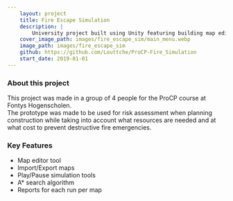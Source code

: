 ```yaml
---
    layout: project
    title: Fire Escape Simulation
    description: |
        University project built using Unity featuring building map editting, fire emergency planning, simulation controls, and risk assessment reports
    cover_image_path: images/fire_escape_sim/main_menu.webp
    image_path: images/fire_escape_sim
    github: https://github.com/Louttche/ProCP-Fire_Simulation
    start_date: 2019-01-01
---
```


### About this project
This project was made in a group of 4 people for the ProCP course at Fontys Hogenscholen. <br>
The prototype was made to be used for risk assessment when planning construction while taking
into account what resources are needed and at what cost to prevent destructive fire emergencies.

### Key Features
- Map editor tool
- Import/Export maps
- Play/Pause simulation tools
- A* search algorithm
- Reports for each run per map